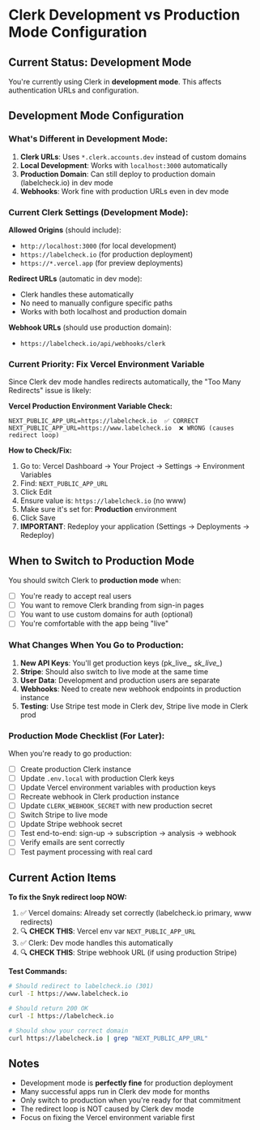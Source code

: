 # Clerk Development vs Production Mode Configuration

## Current Status: Development Mode

You're currently using Clerk in **development mode**. This affects authentication URLs and configuration.

## Development Mode Configuration

### What's Different in Development Mode:
1. **Clerk URLs**: Uses `*.clerk.accounts.dev` instead of custom domains
2. **Local Development**: Works with `localhost:3000` automatically
3. **Production Domain**: Can still deploy to production domain (labelcheck.io) in dev mode
4. **Webhooks**: Work fine with production URLs even in dev mode

### Current Clerk Settings (Development Mode):

**Allowed Origins** (should include):
- `http://localhost:3000` (for local development)
- `https://labelcheck.io` (for production deployment)
- `https://*.vercel.app` (for preview deployments)

**Redirect URLs** (automatic in dev mode):
- Clerk handles these automatically
- No need to manually configure specific paths
- Works with both localhost and production domain

**Webhook URLs** (should use production domain):
- `https://labelcheck.io/api/webhooks/clerk`

### Current Priority: Fix Vercel Environment Variable

Since Clerk dev mode handles redirects automatically, the "Too Many Redirects" issue is likely:

**Vercel Production Environment Variable Check:**
```
NEXT_PUBLIC_APP_URL=https://labelcheck.io  ✅ CORRECT
NEXT_PUBLIC_APP_URL=https://www.labelcheck.io  ❌ WRONG (causes redirect loop)
```

**How to Check/Fix:**
1. Go to: Vercel Dashboard → Your Project → Settings → Environment Variables
2. Find: `NEXT_PUBLIC_APP_URL`
3. Click Edit
4. Ensure value is: `https://labelcheck.io` (no www)
5. Make sure it's set for: **Production** environment
6. Click Save
7. **IMPORTANT**: Redeploy your application (Settings → Deployments → Redeploy)

## When to Switch to Production Mode

You should switch Clerk to **production mode** when:
- [ ] You're ready to accept real users
- [ ] You want to remove Clerk branding from sign-in pages
- [ ] You want to use custom domains for auth (optional)
- [ ] You're comfortable with the app being "live"

### What Changes When You Go to Production:

1. **New API Keys**: You'll get production keys (pk_live_*, sk_live_*)
2. **Stripe**: Should also switch to live mode at the same time
3. **User Data**: Development and production users are separate
4. **Webhooks**: Need to create new webhook endpoints in production instance
5. **Testing**: Use Stripe test mode in Clerk dev, Stripe live mode in Clerk prod

### Production Mode Checklist (For Later):

When you're ready to go production:
- [ ] Create production Clerk instance
- [ ] Update `.env.local` with production Clerk keys
- [ ] Update Vercel environment variables with production keys
- [ ] Recreate webhook in Clerk production instance
- [ ] Update `CLERK_WEBHOOK_SECRET` with new production secret
- [ ] Switch Stripe to live mode
- [ ] Update Stripe webhook secret
- [ ] Test end-to-end: sign-up → subscription → analysis → webhook
- [ ] Verify emails are sent correctly
- [ ] Test payment processing with real card

## Current Action Items

**To fix the Snyk redirect loop NOW:**

1. ✅ Vercel domains: Already set correctly (labelcheck.io primary, www redirects)
2. 🔍 **CHECK THIS**: Vercel env var `NEXT_PUBLIC_APP_URL`
3. ✅ Clerk: Dev mode handles this automatically
4. 🔍 **CHECK THIS**: Stripe webhook URL (if using production Stripe)

**Test Commands:**
```bash
# Should redirect to labelcheck.io (301)
curl -I https://www.labelcheck.io

# Should return 200 OK
curl -I https://labelcheck.io

# Should show your correct domain
curl https://labelcheck.io | grep "NEXT_PUBLIC_APP_URL"
```

## Notes

- Development mode is **perfectly fine** for production deployment
- Many successful apps run in Clerk dev mode for months
- Only switch to production when you're ready for that commitment
- The redirect loop is NOT caused by Clerk dev mode
- Focus on fixing the Vercel environment variable first
